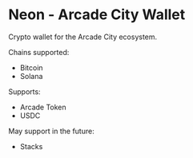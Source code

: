 # Neon - Arcade City Wallet

Crypto wallet for the Arcade City ecosystem.

Chains supported:

- Bitcoin
- Solana

Supports:

- Arcade Token
- USDC

May support in the future:

- Stacks
